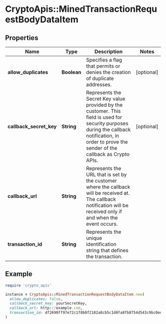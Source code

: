 # CryptoApis::MinedTransactionRequestBodyDataItem

## Properties

| Name | Type | Description | Notes |
| ---- | ---- | ----------- | ----- |
| **allow_duplicates** | **Boolean** | Specifies a flag that permits or denies the creation of duplicate addresses. | [optional] |
| **callback_secret_key** | **String** | Represents the Secret Key value provided by the customer. This field is used for security purposes during the callback notification, in order to prove the sender of the callback as Crypto APIs. | [optional] |
| **callback_url** | **String** | Represents the URL that is set by the customer where the callback will be received at. The callback notification will be received only if and when the event occurs. |  |
| **transaction_id** | **String** | Represents the unique identification string that defines the transaction. |  |

## Example

```ruby
require 'crypto_apis'

instance = CryptoApis::MinedTransactionRequestBodyDataItem.new(
  allow_duplicates: false,
  callback_secret_key: yourSecretKey,
  callback_url: http://example.com,
  transaction_id: df2690ff97e72c1f8b0f2102a8cb5c1d0fa8fb8754d543c9bc0edc4d4bc34bfc
)
```

